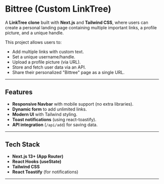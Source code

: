#  Bittree (Custom LinkTree)

A **LinkTree clone** built with **Next.js** and **Tailwind CSS**, where users can create a personal landing page containing multiple important links, a profile picture, and a unique handle.  

This project allows users to:
- Add multiple links with custom text.  
- Set a unique username/handle.  
- Upload a profile picture (via URL).  
- Store and fetch user data via an API.  
- Share their personalized "Bittree" page as a single URL.  

---

##  Features
-  **Responsive Navbar** with mobile support (no extra libraries).  
-  **Dynamic form** to add unlimited links.  
-  **Modern UI** with Tailwind styling.  
- **Toast notifications** (using react-toastify).  
- **API integration** (`/api/add`) for saving data.  

---

##  Tech Stack
- **Next.js 13+ (App Router)**
- **React Hooks (useState)**
- **Tailwind CSS**
- **React Toastify** (for notifications)

---

